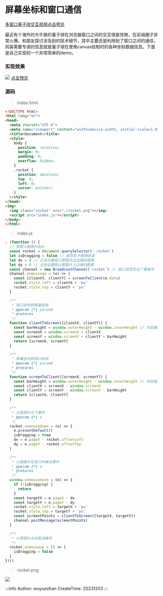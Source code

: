 # 屏幕坐标和窗口通信
[多窗口量子球交互视频点击预览](https://cdn.jsdelivr.net/gh/andy7076/static_assets/images/94_1701615577.mp4)

最近有个海外的大牛做的量子球在浏览器窗口之间的交互很是惊艳，在前端圈子非常火爆。和朋友探讨涉及到的技术细节，其中主要还是利用到了窗口之间的通信，同喜需要专递的信息就是量子球在使用canvas绘制时的各种坐标数据信息。下面是自己实现的一个非常简单的demo。

### 实现效果
![](https://cdn.loom.com/sessions/thumbnails/2e0770b79f574ab09e8a38abcfab4059-with-play.gif)
[点击预览](https://www.loom.com/share/2e0770b79f574ab09e8a38abcfab4059)

### 源码
> index.html
```html
<!DOCTYPE html>
<html lang="en">
<head>
  <meta charset="UTF-8">
  <meta name="viewport" content="width=device-width, initial-scale=1.0">
  <title>Document</title>
  <style>
    body {
      position: relative;
      margin: 0;
      padding: 0;
      overflow: hidden;
    }
    .rocket {
      position: absolute;
      top: 0;
      left: 0;
      cursor: pointer;
    }
  </style>
</head>
<img>
  <img class="rocket" src="./rocket.png"></img>
  <script src="index.js"></script>
</body>
</html>
  ```
> index.js
```js
; (function () {
  // 获取火箭图片dom
  const rocket = document.querySelector('.rocket')
  let isDragging = false // 是否处于拖拽状态
  let dx = 0 // 点击位置距火箭图片左边缘的距离
  let dy = 0 // 点击位置距火箭图片上边缘的距离
  const channel = new BroadcastChannel('rocket') // 窗口信息交互广播事件
  channel.onmessage = (e) => {
    const [clientX, clientY] = screenToClient(e.data)
    rocket.style.left = clientX + 'px'
    rocket.style.top = clientY + 'px'
  }

  /**
   * 视口坐标转屏幕坐标
   * @param {*} param0 
   * @returns 
   */
  function clientToScreen([clientX, clientY]) {
    const barHeight = window.outerHeight - window.innerHeight // 浏览器工具栏高度
    const screenX = window.screenX + clientX
    const screenY = window.screenY + clientY + barHeight
    return [screenX, screenY]
  }

  /**
   * 屏幕坐标转视口坐标
   * @param {*} param0 
   * @returns 
   */
  function screenToClient([screenX, screenY]) {
    const barHeight = window.outerHeight - window.innerHeight // 浏览器工具栏高度
    const clientX = screenX - window.screenX
    const clientY = screenY - window.screenY - barHeight
    return [clientX, clientY]
  }

  /**
   * 火箭图片点下事件
   * @param {*} e 
   */
  rocket.onmousedown = (e) => {
    e.preventDefault()
    isDragging = true
    dx = e.pageX - rocket.offsetLeft
    dy = e.pageY - rocket.offsetTop
  }

  /**
   * 火箭图片在视口中移动事件
   * @param {*} e 
   * @returns 
   */
  window.onmousemove = (e) => {
    if (!isDragging) {
      return
    }
    const targetX = e.pageX - dx
    const targetY = e.pageY - dy
    rocket.style.left = targetX + 'px'
    rocket.style.top = targetY + 'px'
    const screentPoints = clientToScreen([targetX, targetY])
    channel.postMessage(screentPoints)
  }

  /**
   * 火箭图片点击取消事件
   */
  rocket.onmouseup = () => {
    isDragging = false
  }
})()
```
> rocket.png

![](https://cdn.jsdelivr.net/gh/andy7076/static_assets/images/rocket.png)

:::info
Author: wuyuezhan
CreateTime: 20231203
:::